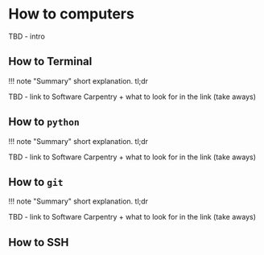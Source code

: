 # How to computers

TBD - intro

## How to Terminal

!!! note "Summary"
    short explanation. tl;dr

TBD - link to Software Carpentry + what to look for in the link (take aways)

## How to `python`

!!! note "Summary"
    short explanation. tl;dr

TBD - link to Software Carpentry + what to look for in the link (take aways)

## How to `git`

!!! note "Summary"
    short explanation. tl;dr

TBD - link to Software Carpentry + what to look for in the link (take aways)

## How to SSH